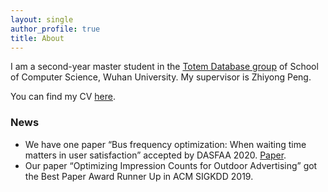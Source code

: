 ```yaml
---
layout: single
author_profile: true
title: About
---
```


I am a second-year master student in the [Totem Database group](https://totemdb.whu.edu.cn/) of School of Computer Science, Wuhan University. My supervisor is Zhiyong Peng. 

You can find my CV [here](/assets/files/CV.pdf).

### News
* We have one paper “Bus frequency optimization: When waiting time matters in user satisfaction” accepted by DASFAA 2020.  [Paper](https://arxiv.org/abs/2004.07812).
* Our paper “Optimizing Impression Counts for Outdoor Advertising” got the Best Paper Award Runner Up in ACM SIGKDD 2019.


<script type="text/javascript" id="clustrmaps" src="//cdn.clustrmaps.com/map_v2.js?d=eU_2Ual8pjcjydC6UU7FC0Tb-dW7Mf2wSId9FFmkVyE&cl=ffffff&w=a"></script>
